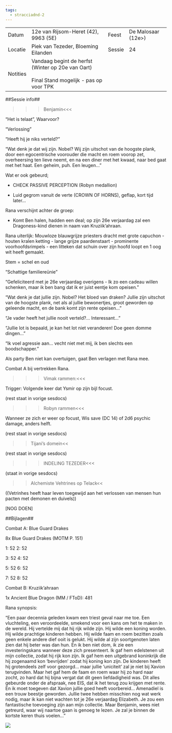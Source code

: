 ```yaml
---
tags:
  - stracciadnd-2
---
```

|          |                                                                                                 |        |                    |
| -------- | ----------------------------------------------------------------------------------------------- | ------ | ------------------ |
| Datum    | 12e van Rijsom-Heret (42), 9963 (5E)                                                            | Feest  | De Malosaar (12e>) |
| Locatie  | Piek van Tezeder, Bloeming Eilanden                                                             | Sessie | 24                 |
| Notities | Vandaag begint de herfst (Winter op 20e van Oart)<br><br>Final Stand mogelijk - pas op voor TPK |        |                    |

  
  

##Sessie info##

>>>Benjamin<<<

“Het is telaat”, Waarvoor?

“Verlossing”

“Heeft hij je niks verteld?”

“Wat denk je dat wij zijn. Nobel? Wij zijn uitschot van de hoogste plank, door een egocentrische voorouder die macht en roem voorop zet, overheersing ten lieve neemt, en na een diner met het kwaad, naar bed gaat met het haat. Een geheim, puh. Een leugen…”

  

Wat er ook gebeurd; 

- CHECK PASSIVE PERCEPTION (Robyn medallion)

- Luid gegrom vanuit de verte (CROWN OF HORNS), geflap, kort tijd later…

Rana verschijnt achter de groep:

- Komt Ben halen, hadden een deal; op zijn 26e verjaardag zal een Dragoness-kind dienen in naam van Kruziik’ahraan.

  

Rana uiterlijk: Mouwloze blauwgrijze priesters dracht met grote capuchon - houten kralen ketting - lange grijze paardenstaart - prominente voorhoofdsrimpels - een litteken dat schuin over zijn hoofd loopt en 1 oog wit heeft gemaakt.

Stem = schel en oud

  

“Schattige familiereünie”

“Gefeliciteerd met je 26e verjaardag overigens - Ik zo een cadeau willen schenken, maar ik ben bang dat ik er juist eentje kom opeisen.”

“Wat denk je dat jullie zijn. Nobel? Het bloed van draken? Jullie zijn uitschot van de hoogste plank, net als al jullie bewonertjes, groot geworden op geleende macht, en de bank komt zijn rente opeisen…”

“Je vader heeft het jullie nooit verteld?... Interessant…”

“Jullie lot is bepaald, je kan het lot niet veranderen! Doe geen domme dingen…”

“Ik voel agressie aan… vecht niet met mij, ik ben slechts een boodschapper.”

  

Als party Ben niet kan overtuigen, gaat Ben verlagen met Rana mee.

Combat A bij vertrekken Rana.

>>>Vimak rammen:<<<

Trigger: Volgende keer dat Ysmir op zijn bijl focust.

(rest staat in vorige sesdocs)

  

>>>Robyn rammen<<<

Wanneer ze zich er weer op focust, Wis save (DC 14) of 2d6 psychic damage, anders helft.

(rest staat in vorige sesdocs)

  

>>Tijani’s domein<<

(rest staat in vorige sesdocs)

  

>>>INDELING TEZEDER<<<

(staat in vorige sesdocs)

  

>>Alchemiste Vehtrines op Telack<<

((Vetrinhes heeft haar leven toegewijd aan het verlossen van mensen hun pacten met demonen en duivels))

[NOG DOEN]

  

##Bijlagen##

Combat A: Blue Guard Drakes

8x Blue Guard Drakes (MOTM P. 151)

1: 52 2: 52

3: 52 4: 52

5: 52 6: 52

7: 52 8: 52

  

Combat B: Kruziik’ahraan

1x Ancient Blue Dragon (MM / FToD): 481

  

Rana synopsis:

“Een paar decennia geleden kwam een triest geval naar me toe. Een vluchteling, een veroordeelde, smekend voor een kans om het te maken in de wereld. Hij vertelde mij dat hij rijk wilde zijn. Hij wilde een koning worden. Hij wilde prachtige kinderen hebben. Hij wilde faam en roem bezitten zoals geen enkele andere dief ooit is gelukt. Hij wilde al zijn soortgenoten laten zien dat hij beter was dan hun. En ik ben niet dom, ik zie een investeringskans wanneer deze zich presenteert. Ik gaf hem edelstenen uit mijn collectie, zodat hij rijk kon zijn. Ik gaf hem een uitgebrand koninkrijk die hij zogenaamd kon ‘bevrijden’ zodat hij koning kon zijn. De kinderen heeft hij grotendeels zelf voor gezorgd… maar jullie ‘uniciteit’ zal je niet bij Xavion terugvinden. Maar het gaf hem de faam en roem waar hij zo hard naar zocht, zo hard dat hij bijna vergat dat dit geen liefdadigheid was. Dit alles gebeurde onder de afspraak, nee EIS, dat ik het terug zou krijgen met rente. En ik moet toegeven dat Xavion jullie goed heeft voorbereid… Amenadiel is een trouw beestje geworden. Jullie twee hebben misschien nog wat werk nodig, maar ik kan niet wachten tot je 26e verjaardag Elizabeth. Je zou een fantastische toevoeging zijn aan mijn collectie. Maar Benjamin, wees niet getreurd, waar wij naartoe gaan is genoeg te lezen. Je zal je binnen de kortste keren thuis voelen…”

  

![](https://lh6.googleusercontent.com/9ZFKSUoEEvkK1xirikLX-gZIn10uu9qeK6djGDQvjftMEmuAUe7PIPuw-uRCPZpnA9VEwP6jkqASFVMjo44qkv33MGmT4nS6Xya-WbNaiNRXjl2JtfvvYQnoU7LTOHctny_mt9nuXONK-SbWer6BQQ)